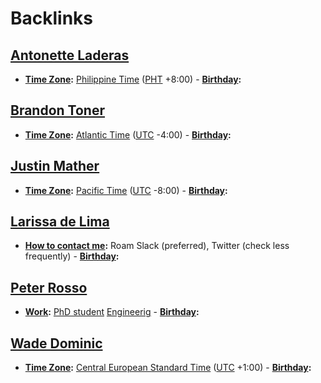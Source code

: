 
# Backlinks
## [Antonette Laderas](<Antonette Laderas.md>)
- **[Time Zone](<Time Zone.md>):** [Philippine Time](<Philippine Time.md>) ([PHT](<PHT.md>) +8:00)
        - **[Birthday](<Birthday.md>):**

## [Brandon Toner](<Brandon Toner.md>)
- **[Time Zone](<Time Zone.md>):** [Atlantic Time](<Atlantic Time.md>) ([UTC](<UTC.md>) -4:00)
        - **[Birthday](<Birthday.md>):**

## [Justin Mather](<Justin Mather.md>)
- **[Time Zone](<Time Zone.md>):** [Pacific Time](<Pacific Time.md>) ([UTC](<UTC.md>) -8:00)
        - **[Birthday](<Birthday.md>):**

## [Larissa de Lima](<Larissa de Lima.md>)
- **[How to contact me](<How to contact me.md>):** Roam Slack (preferred), Twitter (check less frequently)
        - **[Birthday](<Birthday.md>):**

## [Peter Rosso](<Peter Rosso.md>)
- **[Work](<Work.md>):** [PhD student](<PhD student.md>) [Engineerig](<Engineerig.md>)
        - **[Birthday](<Birthday.md>):**

## [Wade Dominic](<Wade Dominic.md>)
- **[Time Zone](<Time Zone.md>):** [Central European Standard Time](<Central European Standard Time.md>) ([UTC](<UTC.md>) +1:00)
        - **[Birthday](<Birthday.md>):**

